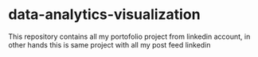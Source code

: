 # data-analytics-visualization
This repository contains all my portofolio project from linkedin account, in other hands this is same project with all my post feed linkedin
